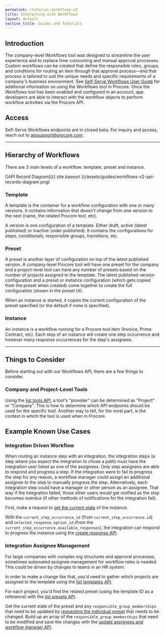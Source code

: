 ```yaml
---
permalink: /tutorial-workflows-v2
title: Interacting with Workflows
layout: default
section_title: Guides and Tutorials
---
```


## Introduction

The company-level Workflows tool was designed to streamline the user experience and to replace time-consuming and manual approval processes.
Custom workflows can be created that define the responsible roles, groups, and conditions for routing an item through that approval process—and that process is tailored to suit the unique needs and specific requirements of a company's business environment.
See [Self-Serve Workflows User Guide](https://support.procore.com/products/online/user-guide/company-level/workflows/tutorials/user-guide) for additional information on using the Workflows tool in Procore.
Once the Workflows tool has been enabled and configured in an account, app developers are able to interact with the workflow objects to perform workflow activities via the Procore API.

## Access

Self-Serve Workflows endpoints are in closed beta. For inquiry and access, reach out to [apisupport@procore.com](mailto:apisupport@procore.com).

---

## Hierarchy of Workflows

There are 3 main levels of a workflow: template, preset and instance.

![API Record Diagram]({{ site.baseurl }}/assets/guides/workflows-v2-api-records-diagram.png)

### Template

A template is the container for a workflow configuration with one or many versions.
It contains information that doesn't change from one version to the next (name, the related Procore tool, etc).

A version is one configuration of a template. Either draft, active (latest published) or inactive (older published).
It contains the configurations for steps, conditionals, responsible groups, transitions, etc.

### Preset

A preset is another layer of configuration on top of the latest published version.
A company-level Procore tool will have one preset for the company and a project-level tool can have any number of presets based on the number of projects assigned to the template.
The latest published version configuration and a preset or instance configuration (which gets copied from the preset when created) come together to create the full configuration (shown in the preset UI).

When an instance is started, it copies the current configuration of the preset specified (or the default if none is specified).

### Instance

An instance is a workflow running for a Procore tool item (Invoice, Prime Contract, etc).
Each step of an instance will create one step occurrence and however many response occurrences for the step's assignees.

---

## Things to Consider

Before starting out with our Workflows API, there are a few things to consider.

### Company and Project-Level Tools

Using the [list tools API](https://developers.procore.com/reference/rest/workflow-tools?version=latest#list-tools-enabled-for-workflows), a tool's "provider" can be determined as "Project" or "Company".
This is how to determine which API endpoints should be used for the specific tool. Another way to tell, for the most part, is the context in which the tool is used when in Procore.

## Example Known Use Cases

### Integration Driven Workflow

When routing an instance step with an integration, the integration steps (a step where you expect the integration to chose a path) must have the integration user listed as one of the assignees.
Only step assignees are able to respond and progress a step.
If the integration were to fail to progress the step for any reason, a workflow manager could assign an additional assignee to the step to manually progress the step.
Alternatively, each integration step could have a manager or other person as an assignee.
That way if the integration failed, those other users would get notified as the step becomes overdue (if other methods of notifications for the integration fail).

First, make a request to [get the current state](https://developers.procore.com/reference/rest/workflow-instances-project?version=latest#get-a-project-workflow-instance) of the instance.

With the `current_step_occurrence_id` (from `current_step_occurrence.id`) and `selected_response_option_id` (from the `current_step_occurrence.available_responses`), the integration can respond to progress the instance using the [create response API](https://developers.procore.com/reference/rest/workflow-responses-project?version=latest#respond-to-an-instance).

### Integration Assignee Management

For large companies with complex org structures and approval processes, sometimes automated assignee management for workflow roles is needed.
This could be driven by changes to teams in an HR system.

In order to make a change like that, you'd need to gather which projects are assigned to the template using the [list templates API](https://developers.procore.com/reference/rest/workflow-templates?version=latest#list-workflow-templates).

For each project, you'd find the related preset (using the template ID as a reference) with the [list presets API](https://developers.procore.com/reference/rest/workflow-presets-project?version=2.0#list-workflow-presets).

Get the current state of the preset and any `responsible_group_memberships` that need to be updated by [requesting the individual preset](https://developers.procore.com/reference/rest/workflow-presets-project?version=latest#get-workflow-preset) that needs to be changed. Build up an array of the `responsible_group_memberships` that need to be modified and save the changes with the [update assignees and workflow manager API](https://developers.procore.com/reference/rest/workflow-presets-project?version=latest#update-assignees-and-workflow-manager).

